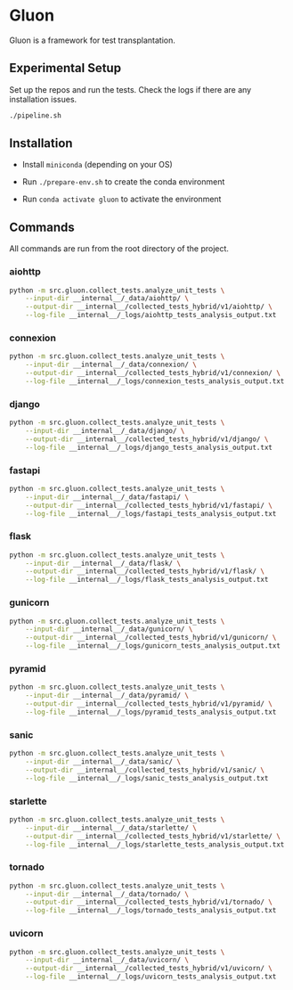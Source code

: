 # Gluon

Gluon is a framework for test transplantation.

## Experimental Setup

Set up the repos and run the tests. Check the logs if there are any installation issues.

```bash
./pipeline.sh
```

## Installation

- Install `miniconda` (depending on your OS)

- Run `./prepare-env.sh` to create the conda environment

- Run `conda activate gluon` to activate the environment

## Commands

All commands are run from the root directory of the project.

### aiohttp

```bash
python -m src.gluon.collect_tests.analyze_unit_tests \
    --input-dir __internal__/_data/aiohttp/ \
    --output-dir __internal__/collected_tests_hybrid/v1/aiohttp/ \
    --log-file __internal__/_logs/aiohttp_tests_analysis_output.txt
```

### connexion

```bash
python -m src.gluon.collect_tests.analyze_unit_tests \
    --input-dir __internal__/_data/connexion/ \
    --output-dir __internal__/collected_tests_hybrid/v1/connexion/ \
    --log-file __internal__/_logs/connexion_tests_analysis_output.txt
```

### django

```bash
python -m src.gluon.collect_tests.analyze_unit_tests \
    --input-dir __internal__/_data/django/ \
    --output-dir __internal__/collected_tests_hybrid/v1/django/ \
    --log-file __internal__/_logs/django_tests_analysis_output.txt
```

### fastapi

```bash
python -m src.gluon.collect_tests.analyze_unit_tests \
    --input-dir __internal__/_data/fastapi/ \
    --output-dir __internal__/collected_tests_hybrid/v1/fastapi/ \
    --log-file __internal__/_logs/fastapi_tests_analysis_output.txt
```

### flask

```bash
python -m src.gluon.collect_tests.analyze_unit_tests \
    --input-dir __internal__/_data/flask/ \
    --output-dir __internal__/collected_tests_hybrid/v1/flask/ \
    --log-file __internal__/_logs/flask_tests_analysis_output.txt
```

### gunicorn

```bash
python -m src.gluon.collect_tests.analyze_unit_tests \
    --input-dir __internal__/_data/gunicorn/ \
    --output-dir __internal__/collected_tests_hybrid/v1/gunicorn/ \
    --log-file __internal__/_logs/gunicorn_tests_analysis_output.txt
```

### pyramid

```bash
python -m src.gluon.collect_tests.analyze_unit_tests \
    --input-dir __internal__/_data/pyramid/ \
    --output-dir __internal__/collected_tests_hybrid/v1/pyramid/ \
    --log-file __internal__/_logs/pyramid_tests_analysis_output.txt
```

### sanic

```bash
python -m src.gluon.collect_tests.analyze_unit_tests \
    --input-dir __internal__/_data/sanic/ \
    --output-dir __internal__/collected_tests_hybrid/v1/sanic/ \
    --log-file __internal__/_logs/sanic_tests_analysis_output.txt
```

### starlette

```bash
python -m src.gluon.collect_tests.analyze_unit_tests \
    --input-dir __internal__/_data/starlette/ \
    --output-dir __internal__/collected_tests_hybrid/v1/starlette/ \
    --log-file __internal__/_logs/starlette_tests_analysis_output.txt
```

### tornado

```bash
python -m src.gluon.collect_tests.analyze_unit_tests \
    --input-dir __internal__/_data/tornado/ \
    --output-dir __internal__/collected_tests_hybrid/v1/tornado/ \
    --log-file __internal__/_logs/tornado_tests_analysis_output.txt
```

### uvicorn

```bash
python -m src.gluon.collect_tests.analyze_unit_tests \
    --input-dir __internal__/_data/uvicorn/ \
    --output-dir __internal__/collected_tests_hybrid/v1/uvicorn/ \
    --log-file __internal__/_logs/uvicorn_tests_analysis_output.txt
```
